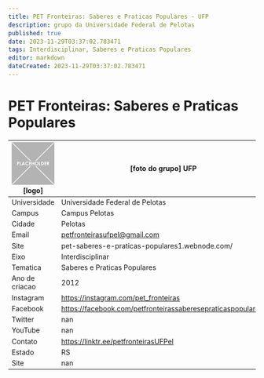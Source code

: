 ```yaml
---
title: PET Fronteiras: Saberes e Praticas Populares - UFP
description: grupo da Universidade Federal de Pelotas
published: true
date: 2023-11-29T03:37:02.783471
tags: Interdisciplinar, Saberes e Praticas Populares
editor: markdown
dateCreated: 2023-11-29T03:37:02.783471
---
```


# PET Fronteiras: Saberes e Praticas Populares


| ![placeholder.png](/placeholder.png) [logo] | [foto do grupo] UFP         |
| ------------------------------------------- | ------------------------------------------------- |
| Universidade                                | Universidade Federal de Pelotas      |
| Campus                                      | Campus Pelotas            |
| Cidade                                      | Pelotas             |
| Email                                       | petfronteirasufpel@gmail.com             |
| Site                                        | pet-saberes-e-praticas-populares1.webnode.com/              |
| Eixo                                        | Interdisciplinar              |
| Tematica                                    | Saberes e Praticas Populares          |
| Ano de criacao                              | 2012        |
| Instagram                                   | https://instagram.com/pet_fronteiras         |
| Facebook                                    | https://facebook.com/petfronteirassaberesepraticaspopulares/          |
| Twitter                                     | nan           |
| YouTube                                     | nan           |
| Contato                                     | https://linktr.ee/petfronteirasUFPel         |
| Estado                                      |  RS            |
| Site                                        | nan |
